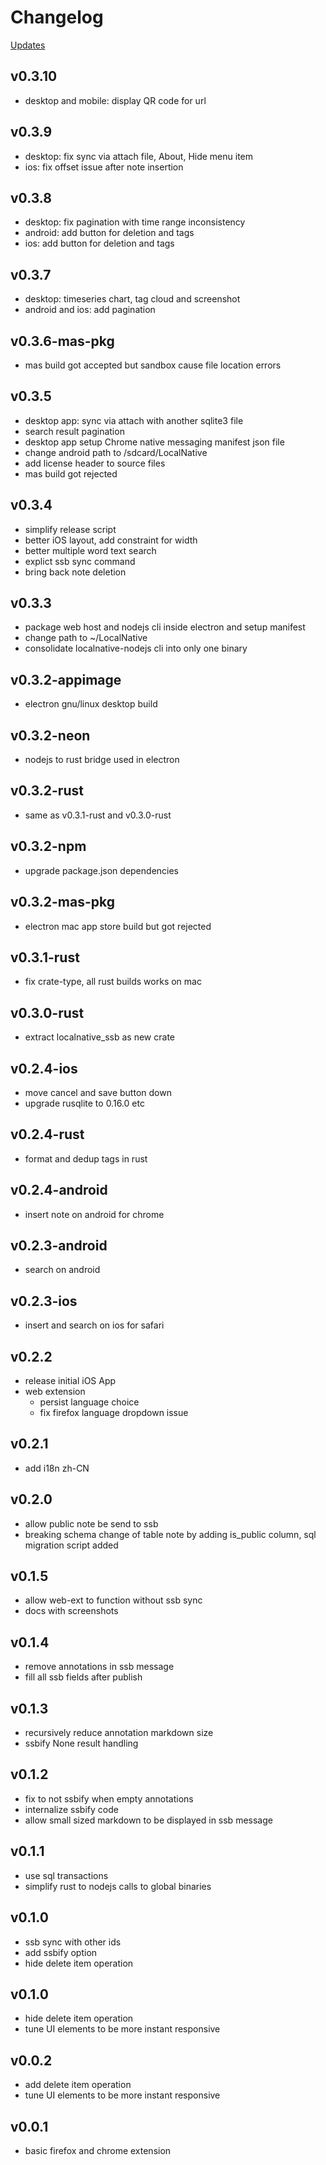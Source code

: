 # Changelog
[Updates](https://chuanyan.live/tags/localnative)

## v0.3.10
- desktop and mobile: display QR code for url

## v0.3.9
- desktop: fix sync via attach file, About, Hide menu item
- ios: fix offset issue after note insertion

## v0.3.8
- desktop: fix pagination with time range inconsistency
- android: add button for deletion and tags
- ios: add button for deletion and tags

## v0.3.7
- desktop: timeseries chart, tag cloud and screenshot
- android and ios: add pagination

## v0.3.6-mas-pkg
- mas build got accepted but sandbox cause file location errors

## v0.3.5
- desktop app: sync via attach with another sqlite3 file
- search result pagination
- desktop app setup Chrome native messaging manifest json file
- change android path to /sdcard/LocalNative
- add license header to source files
- mas build got rejected

## v0.3.4
- simplify release script
- better iOS layout, add constraint for width
- better multiple word text search
- explict ssb sync command
- bring back note deletion

## v0.3.3
- package web host and nodejs cli inside electron and setup manifest
- change path to ~/LocalNative
- consolidate localnative-nodejs cli into only one binary

## v0.3.2-appimage
- electron gnu/linux desktop build

## v0.3.2-neon
- nodejs to rust bridge used in electron

## v0.3.2-rust
- same as v0.3.1-rust and v0.3.0-rust

## v0.3.2-npm
- upgrade package.json dependencies

## v0.3.2-mas-pkg
- electron mac app store build but got rejected

## v0.3.1-rust
- fix crate-type, all rust builds works on mac

## v0.3.0-rust
- extract localnative_ssb as new crate

## v0.2.4-ios
- move cancel and save button down
- upgrade rusqlite to 0.16.0 etc

## v0.2.4-rust
- format and dedup tags in rust 

## v0.2.4-android
- insert note on android for chrome

## v0.2.3-android
- search on android

## v0.2.3-ios
- insert and search on ios for safari

## v0.2.2
- release initial iOS App
- web extension
  - persist language choice
  - fix firefox language dropdown issue

## v0.2.1
- add i18n zh-CN

## v0.2.0
- allow public note be send to ssb
- breaking schema change of table note by adding is_public column, sql migration script added

## v0.1.5
- allow web-ext to function without ssb sync
- docs with screenshots

## v0.1.4
- remove annotations in ssb message
- fill all ssb fields after publish

## v0.1.3
- recursively reduce annotation markdown size
- ssbify None result handling 

## v0.1.2
- fix to not ssbify when empty annotations
- internalize ssbify code
- allow small sized markdown to be displayed in ssb message

## v0.1.1
- use sql transactions
- simplify rust to nodejs calls to global binaries

## v0.1.0
- ssb sync with other ids
- add ssbify option
- hide delete item operation

## v0.1.0
- hide delete item operation
- tune UI elements to be more instant responsive

## v0.0.2
- add delete item operation
- tune UI elements to be more instant responsive

## v0.0.1
- basic firefox and chrome extension

